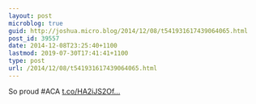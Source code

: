 ```yaml
---
layout: post
microblog: true
guid: http://joshua.micro.blog/2014/12/08/t541931617439064065.html
post_id: 39557
date: 2014-12-08T23:25:40+1100
lastmod: 2019-07-30T17:41:41+1100
type: post
url: /2014/12/08/t541931617439064065.html
---
```

So proud #ACA [t.co/HA2iJS2Of...](http://t.co/HA2iJS2Of9)
